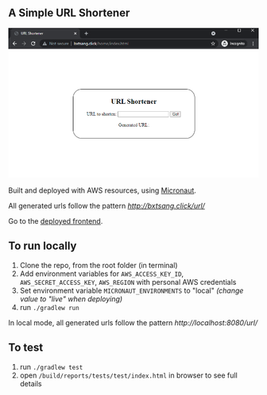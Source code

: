 ## A Simple URL Shortener
![img.png](img.png)

Built and deployed with AWS resources, using [Micronaut](https://micronaut.io/).

All generated urls follow the pattern *http://bxtsang.click/url/<hash>*

Go to the [deployed frontend](http://bxtsang.click/home/index.html).

## To run locally

1. Clone the repo, from the root folder (in terminal)
2. Add environment variables for `AWS_ACCESS_KEY_ID`, `AWS_SECRET_ACCESS_KEY`, `AWS_REGION` with personal AWS credentials
3. Set environment variable `MICRONAUT_ENVIRONMENTS` to "local" *(change value to "live" when deploying)*
4. run `./gradlew run`

In local mode, all generated urls follow the pattern *http://localhost:8080/url/<hash>*

## To test
1. run `./gradlew test`
2. open `/build/reports/tests/test/index.html` in browser to see full details